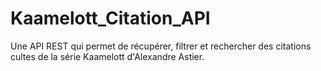 # Kaamelott_Citation_API
Une API REST qui permet de récupérer, filtrer et rechercher des citations cultes de la série Kaamelott d'Alexandre Astier.
